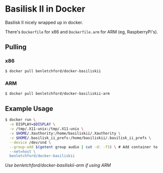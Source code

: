 # Basilisk II in Docker

Basilisk II nicely wrapped up in docker.

There's `Dockerfile` for x86 and `Dockerfile.arm` for ARM (eg, RaspberryPi's).

## Pulling

### x86
```bash
$ docker pull benletchford/docker-basiliskii
```

### ARM
```bash
$ docker pull benletchford/docker-basiliskii-arm
```

## Example Usage

```bash
$ docker run \
  -e DISPLAY=$DISPLAY \
  -v /tmp/.X11-unix:/tmp/.X11-unix \
  -v $HOME/.Xauthority:/home/basiliskii/.Xauthority \
  -v $HOME/.basilisk_ii_prefs:/home/basiliskii/.basilisk_ii_prefs \
  --device /dev/snd \
  --group-add $(getent group audio | cut -d: -f3) \ # Add container to host's audio group so it can use /dev/snd
  --net=host \
  benletchford/docker-basiliskii
```

*Use benletchford/docker-basiliskii-arm if using ARM*